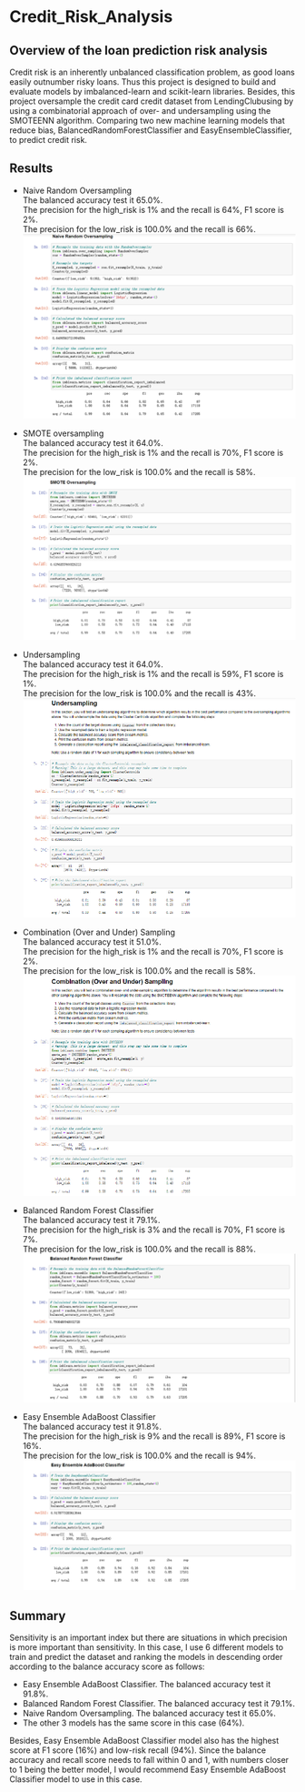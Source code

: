 # Credit_Risk_Analysis
## Overview of the loan prediction risk analysis
Credit risk is an inherently unbalanced classification problem, as good loans easily outnumber risky loans. Thus this project is designed to build and evaluate models by imbalanced-learn and scikit-learn libraries. Besides, this project oversample the credit card credit dataset from LendingClubusing by using a combinatorial approach of over- and undersampling using the SMOTEENN algorithm. Comparing two new machine learning models that reduce bias, BalancedRandomForestClassifier and EasyEnsembleClassifier, to predict credit risk.
## Results
 - Naive Random Oversampling  
 The balanced accuracy test it 65.0%.  
 The precision for the high_risk is 1% and the recall is 64%, F1 score is 2%.  
 The precision for the low_risk is 100.0% and the recall is 66%.
![NRO](https://github.com/JosephineYang228/Credit_Risk_Analysis/blob/8f80037601cb4b0419e08cc9d67c86f56bcc3757/image/NRO.png)  

 - SMOTE oversampling  
 The balanced accuracy test it 64.0%.  
 The precision for the high_risk is 1% and the recall is 70%, F1 score is 2%.  
 The precision for the low_risk is 100.0% and the recall is 58%.
![SO](https://github.com/JosephineYang228/Credit_Risk_Analysis/blob/d15ccac5e9a801139a5ee41cdaf0d2f841eb8d96/image/SO.png)  

 - Undersampling  
 The balanced accuracy test it 64.0%.  
 The precision for the high_risk is 1% and the recall is 59%, F1 score is 1%.  
 The precision for the low_risk is 100.0% and the recall is 43%.
![US](https://github.com/JosephineYang228/Credit_Risk_Analysis/blob/8f80037601cb4b0419e08cc9d67c86f56bcc3757/image/US.png)  

 - Combination (Over and Under) Sampling  
 The balanced accuracy test it 51.0%.  
 The precision for the high_risk is 1% and the recall is 70%, F1 score is 2%.  
 The precision for the low_risk is 100.0% and the recall is 58%.
![CS](https://github.com/JosephineYang228/Credit_Risk_Analysis/blob/8f80037601cb4b0419e08cc9d67c86f56bcc3757/image/CS.png)  

 - Balanced Random Forest Classifier  
 The balanced accuracy test it 79.1%.  
 The precision for the high_risk is 3% and the recall is 70%, F1 score is 7%.  
 The precision for the low_risk is 100.0% and the recall is 88%.
![BRFC](https://github.com/JosephineYang228/Credit_Risk_Analysis/blob/8f80037601cb4b0419e08cc9d67c86f56bcc3757/image/BRFC.png)  

 - Easy Ensemble AdaBoost Classifier  
 The balanced accuracy test it 91.8%.  
 The precision for the high_risk is 9% and the recall is 89%, F1 score is 16%.  
 The precision for the low_risk is 100.0% and the recall is 94%.
![EEAC](https://github.com/JosephineYang228/Credit_Risk_Analysis/blob/8f80037601cb4b0419e08cc9d67c86f56bcc3757/image/EEAC.png)  

## Summary
Sensitivity is an important index but there are situations in which precision is more important than sensitivity. In this case, I use 6 different models to train and predict the dataset and ranking the models in descending order according to the balance accuracy score as follows:  
 - Easy Ensemble AdaBoost Classifier. The balanced accuracy test it 91.8%.  
 - Balanced Random Forest Classifier. The balanced accuracy test it 79.1%.
 - Naive Random Oversampling. The balanced accuracy test it 65.0%.
 - The other 3 models has the same score in this case (64%).  

Besides, Easy Ensemble AdaBoost Classifier model also has the highest score at F1 score (16%) and low-risk recall (94%). Since the balance accuracy and recall score needs to fall within 0 and 1, with numbers closer to 1 being the better model, I would recommend Easy Ensemble AdaBoost Classifier model to use in this case.

